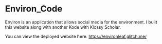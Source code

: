 # Environ_Code
Environ is an application that allows social media for the environment. I built this website along with another Kode with Klossy Scholar. 


You can view the deployed website here: https://environleaf.glitch.me/ 
